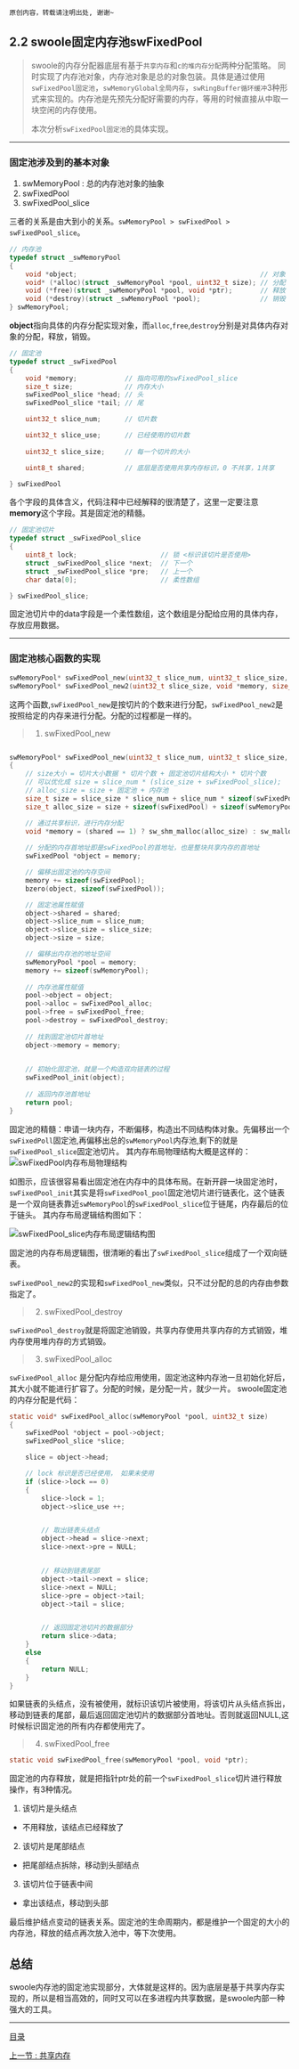 ```
原创内容，转载请注明出处, 谢谢~
```

## 2.2 swoole固定内存池swFixedPool

> swoole的内存分配器底层有基于`共享内存`和`c的堆内存分配`两种分配策略。
> 同时实现了内存池对象，内存池对象是总的对象包装。具体是通过使用`swFixedPool固定池`，`swMemoryGlobal全局内存`，`swRingBuffer循环缓冲`3种形式来实现的。内存池是先预先分配好需要的内存，等用的时候直接从中取一块空闲的内存使用。
> 
> 本次分析`swFixedPool固定池`的具体实现。

***

### 固定池涉及到的基本对象

1. swMemoryPool : 总的内存池对象的抽象
2. swFixedPool
3. swFixedPool_slice

三者的关系是由大到小的关系。`swMemoryPool > swFixedPool > swFixedPool_slice`。

```c
// 内存池
typedef struct _swMemoryPool
{
	void *object;                                              // 对象
	void* (*alloc)(struct _swMemoryPool *pool, uint32_t size); // 分配
	void (*free)(struct _swMemoryPool *pool, void *ptr);       // 释放
	void (*destroy)(struct _swMemoryPool *pool);               // 销毁
} swMemoryPool;

```
**object**指向具体的内存分配实现对象，而`alloc`,`free`,`destroy`分别是对具体内存对象的分配，释放，销毁。

```c
// 固定池
typedef struct _swFixedPool
{
    void *memory;            // 指向可用的swFixedPool_slice
    size_t size;             // 内存大小
    swFixedPool_slice *head; // 头
    swFixedPool_slice *tail; // 尾

    uint32_t slice_num;      // 切片数

    uint32_t slice_use;      // 已经使用的切片数
    
    uint32_t slice_size;     // 每一个切片的大小

    uint8_t shared;          // 底层是否使用共享内存标识，0 不共享，1共享

} swFixedPool
```
各个字段的具体含义，代码注释中已经解释的很清楚了，这里一定要注意**memory**这个字段。其是固定池的精髓。

```c
// 固定池切片
typedef struct _swFixedPool_slice
{
    uint8_t lock;                     // 锁 <标识该切片是否使用>
    struct _swFixedPool_slice *next;  // 下一个
    struct _swFixedPool_slice *pre;   // 上一个
    char data[0];                     // 柔性数组

} swFixedPool_slice;                  
```
固定池切片中的data字段是一个柔性数组，这个数组是分配给应用的具体内存，存放应用数据。


***

### 固定池核心函数的实现

```c
swMemoryPool* swFixedPool_new(uint32_t slice_num, uint32_t slice_size, uint8_t shared);
swMemoryPool* swFixedPool_new2(uint32_t slice_size, void *memory, size_t size);
```
这两个函数,`swFixedPool_new`是按切片的个数来进行分配，`swFixedPool_new2`是按照给定的内存来进行分配。分配的过程都是一样的。

> 1. swFixedPool_new

```c

swMemoryPool* swFixedPool_new(uint32_t slice_num, uint32_t slice_size, uint8_t shared)
{
    // size大小 = 切片大小数据 * 切片个数 + 固定池切片结构大小 * 切片个数
    // 可以优化成 size = slice_num * (slice_size + swFixedPool_slice);
    // alloc_size = size + 固定池 + 内存池
    size_t size = slice_size * slice_num + slice_num * sizeof(swFixedPool_slice);
    size_t alloc_size = size + sizeof(swFixedPool) + sizeof(swMemoryPool);

    // 通过共享标识，进行内存分配
    void *memory = (shared == 1) ? sw_shm_malloc(alloc_size) : sw_malloc(alloc_size);
    
    // 分配的内存首地址即是swFixedPool的首地址，也是整块共享内存的首地址
    swFixedPool *object = memory;

    // 偏移出固定池的内存空间
    memory += sizeof(swFixedPool);
    bzero(object, sizeof(swFixedPool));

    // 固定池属性赋值
    object->shared = shared;
    object->slice_num = slice_num;
    object->slice_size = slice_size;
    object->size = size;

    // 偏移出内存池的地址空间
    swMemoryPool *pool = memory;
    memory += sizeof(swMemoryPool);
    
    // 内存池属性赋值
    pool->object = object;
    pool->alloc = swFixedPool_alloc;
    pool->free = swFixedPool_free;
    pool->destroy = swFixedPool_destroy;
    
    // 找到固定池切片首地址
    object->memory = memory;

   
    // 初始化固定池，就是一个构造双向链表的过程
    swFixedPool_init(object);
  
    // 返回内存池首地址
    return pool;
}
```
固定池的精髓：申请一块内存，不断偏移，构造出不同结构体对象。先偏移出一个`swFixedPoll`固定池,再偏移出总的`swMemoryPool`内存池,剩下的就是`swFixedPool_slice`固定池切片。
其内存布局物理结构大概是这样的：
![swFixedPool内存布局物理结构](https://raw.githubusercontent.com/aizsfgk/za/master/swoole/swFixedPool_physics.jpg)

如图示，应该很容易看出固定池在内存中的具体布局。在新开辟一块固定池时，`swFixedPool_init`其实是将`swFixedPool_pool`固定池切片进行链表化，这个链表是一个双向链表靠近`swMemoryPool`的`swFixedPool_slice`位于链尾，内存最后的位于链头。
其内存布局逻辑结构图如下：

![swFixedPool_slice内存布局逻辑结构图](https://raw.githubusercontent.com/aizsfgk/za/master/swoole/swFixedPool_logic.jpg)

固定池的内存布局逻辑图，很清晰的看出了`swFixedPool_slice`组成了一个双向链表。

`swFixedPool_new2`的实现和`swFixedPool_new`类似，只不过分配的总的内存由参数指定了。

> 2. swFixedPool_destroy

`swFixedPool_destroy`就是将固定池销毁，共享内存使用共享内存的方式销毁，堆内存使用堆内存的方式销毁。

> 3. swFixedPool_alloc

`swFixedPool_alloc` 是分配内存给应用使用，固定池这种内存池一旦初始化好后，其大小就不能进行扩容了。分配的时候，是分配一片，就少一片。
swoole固定池的内存分配是代码：

```c
static void* swFixedPool_alloc(swMemoryPool *pool, uint32_t size)
{
    swFixedPool *object = pool->object;
    swFixedPool_slice *slice;

    slice = object->head;

    // lock 标识是否已经使用， 如果未使用
    if (slice->lock == 0)
    {
        slice->lock = 1;
        object->slice_use ++;


        // 取出链表头结点
        object->head = slice->next;
        slice->next->pre = NULL;


        // 移动到链表尾部
        object->tail->next = slice;
        slice->next = NULL;
        slice->pre = object->tail;
        object->tail = slice;


        // 返回固定池切片的数据部分
        return slice->data;
    }
    else
    {
        return NULL;
    }
}
```
如果链表的头结点，没有被使用，就标识该切片被使用，将该切片从头结点拆出，移动到链表的尾部，最后返回固定池切片的数据部分首地址。否则就返回NULL,这时候标识固定池的所有内存都使用完了。

> 4. swFixedPool_free

```c
static void swFixedPool_free(swMemoryPool *pool, void *ptr);
```
固定池的内存释放，就是把指针ptr处的前一个`swFixedPool_slice`切片进行释放操作，有3种情况。

1. 该切片是头结点
  * 不用释放，该结点已经释放了
2. 该切片是尾部结点
  * 把尾部结点拆除，移动到头部结点
3. 该切片位于链表中间
  * 拿出该结点，移动到头部
  
最后维护结点变动的链表关系。固定池的生命周期内，都是维护一个固定的大小的内存池，释放的结点再次放入池中，等下次使用。


## 总结

swoole内存池的固定池实现部分，大体就是这样的。因为底层是基于共享内存实现的，所以是相当高效的，同时又可以在多进程内共享数据，是swoole内部一种强大的工具。


---

[目录](../README.md)

[上一节 : 共享内存](./01.share_memory.md)

